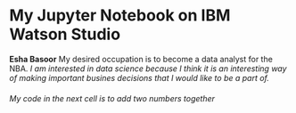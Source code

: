 # My Jupyter Notebook on IBM Watson Studio
**Esha Basoor**
My desired occupation is to become a data analyst for the NBA.
*I am interested in data science because I think it is an interesting way of making important busines decisions that I would like to be a part of.*
###### My code in the next cell is to add two numbers together 
